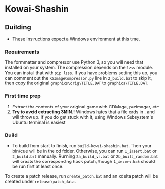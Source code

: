 # Kowai-Shashin
## Building
- These instructions expect a Windows environment at this time.

### Requirements
The formmatter and compressor use Python 3, so you will need that installed on your system.
The compression depends on the `lzss` module. You can install that with `pip lzss`. If you have problems setting this up, you can comment out the `KSImageCompressor.py` line in `2_build.bat` to skip it, then copy the original `graphics\orig\TITLE.DAT` to `graphics\TITLE.DAT`.

### First time prep
1. Extract the contents of your original game with CDMage, psximager, etc.
2. **Try to avoid extracting 3MIN.!** Windows hates that a file ends in . and will throw up. If you do get stuck with it, using Windows Subsystem's Ubuntu terminal is easiest.

### Build
- To build from start to finish, run `build-kowai-shashin.bat`. Then your bin/cue will be in the cd folder. Otherwise, you can run `1_insert.bat` or `2_build.bat` manually. Running `2a_build_vn.bat` or `2b_build_random.bat` will create the corresponding hack patch, though `1_insert.bat` should be run first at least once.

To create a patch release, run `create_patch.bat` and an xdelta patch will be created under `release\patch_data`.
